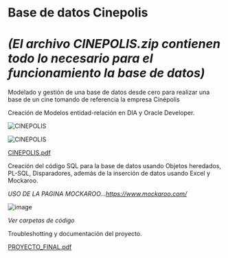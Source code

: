 # Base de datos Cinepolis 

# *(El archivo CINEPOLIS.zip contienen todo lo necesario para el funcionamiento la base de datos)* 

Modelado y gestión de una base de datos desde cero para realizar una base de un cine tomando de referencia la empresa Cinépolis

Creación de Modelos entidad-relación en DIA y Oracle Developer.

![CINEPOLIS](https://user-images.githubusercontent.com/91923931/136712179-c068497d-c49e-4db2-83dc-b1aebbb68205.png)

![CINEPOLIS](https://user-images.githubusercontent.com/91923931/136712790-f1730ea2-3cd9-448b-83bd-474c5b3d9c8b.png)

[CINEPOLIS.pdf](https://github.com/steven-bello/BD_Cinepolis/files/7318193/CINEPOLIS.pdf)

Creación del código SQL para la base de datos usando Objetos heredados, PL-SQL, Disparadores, además de la inserción de datos usando Excel y Mockaroo.

*USO DE LA PAGINA MOCKAROO...https://www.mockaroo.com/*

![image](https://user-images.githubusercontent.com/91923931/136712519-96a321d8-70e7-4bcf-9451-4c2f6399e1a0.png)

*Ver carpetas de código*

Troubleshotting y documentación del proyecto.

[PROYECTO_FINAL.pdf](https://github.com/steven-bello/BD_Cinepolis/files/7318198/PROYECTO_FINAL.pdf)
